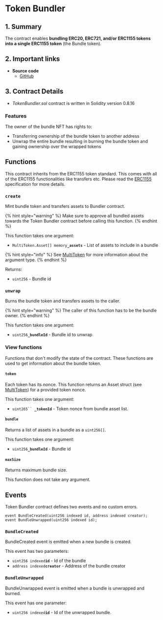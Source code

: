 # Token Bundler

## 1. Summary

The contract enables **bundling ERC20, ERC721, and/or ERC1155 tokens into a single ERC1155 token** (the Bundle token).

## 2. Important links

* **Source code**
  * [GitHub](https://github.com/PWNFinance/TokenBundler/tree/master)

## 3. Contract Details

* _TokenBundler.sol_ contract is written in Solidity version 0.8.16

### Features

The owner of the bundle NFT has rights to:

* Transferring ownership of the bundle token to another address
* Unwrap the entire bundle resulting in burning the bundle token and gaining ownership over the wrapped tokens

## Functions

This contract inherits from the ERC1155 token standard. This comes with all of the ERC1155 functionalities like transfers etc. Please read the [ERC1155](https://eips.ethereum.org/EIPS/eip-1155) specification for more details.&#x20;

### **`create`**

Mint bundle token and transfers assets to Bundler contract.

{% hint style="warning" %}
Make sure to approve all bundled assets towards the Token Bundler contract before calling this function.
{% endhint %}

This function takes one argument:

* `MultiToken.Asset[] memory`**`_assets`** - List of assets to include in a bundle

{% hint style="info" %}
See [MultiToken](multitoken.md) for more information about the argument type.
{% endhint %}

Returns:

* `uint256` - Bundle id

### `unwrap`

Burns the bundle token and transfers assets to the caller.

{% hint style="warning" %}
The caller of this function has to be the bundle owner.&#x20;
{% endhint %}

This function takes one argument:

* `uint256`**`_bundleId`** - Bundle id to unwrap

### View functions

Functions that don't modify the state of the contract. These functions are used to get information about the bundle token.

#### **`token`**

Each token has its nonce. This function returns an Asset struct (see [MultiToken](multitoken.md#asset-struct)) for a provided token nonce.&#x20;

This function takes one argument:

* `uint265`` `**`_tokenId`** - Token nonce from bundle asset list.

#### **`bundle`**

Returns a list of assets in a bundle as a `uint256[]`.

This function takes one argument:

* `uint256`**`_bundleId`** - Bundle id

#### **`maxSize`**

Returns maximum bundle size.&#x20;

This function does not take any argument.

## Events

Token Bundler contract defines two events and no custom errors.

```
event BundleCreated(uint256 indexed id, address indexed creator);
event BundleUnwrapped(uint256 indexed id);
```

### `BundleCreated`

BundleCreated event is emitted when a new bundle is created.

This event has two parameters:

* `uint256 indexed`**`id`** - Id of the bundle
* `address indexed`**`creator`** - Address of the bundle creator

### `BundleUnwrapped`

BundleUnwrapped event is emitted when a bundle is unwrapped and burned.

This event has one parameter:

* `uint256 indexed`**`id`** - Id of the unwrapped bundle.&#x20;
